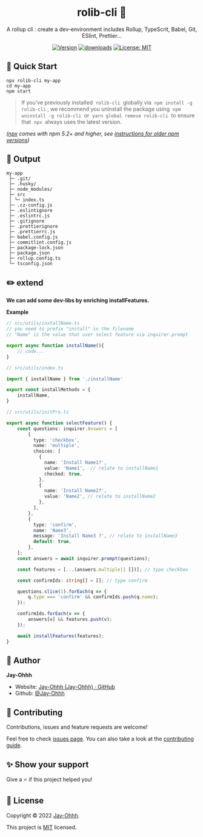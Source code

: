 <h1 align="center">rolib-cli 🎉</h3>
<p align="center">A rollup cli : create a dev-environment includes Rollup, TypeScrit, Babel, Git, ESlint, Prettier...</p>
<p align="center">
  <a href="https://www.npmjs.com/package/rolib-cli" target="_blank" rel="nooppener noreferrer"><img alt="Version" src="https://img.shields.io/npm/v/rolib-cli.svg" /></a>
  <a href="https://www.npmjs.com/package/rolib-cli" target="_blank" rel="nooppener noreferrer"><img alt="downloads" src="https://img.shields.io/npm/dm/rolib-cli.svg?color=blue"/></a>
  <a href="https://github.com/Jay-Ohhh/rolib-cli/blob/master/LICENSE" target="_blank" rel="nooppener noreferrer"><img alt="License: MIT" src="https://img.shields.io/github/license/Jay-Ohhh/rolib-cli" /></a>
</p>



## 🚀 Quick Start

```shell
npx rolib-cli my-app
cd my-app
npm start
```

> If you've previously installed  `rolib-cli`  globally via  `npm install -g rolib-cli` , we recommend you uninstall the package using  `npm uninstall -g rolib-cli`  or  `yarn global remove rolib-cli`  to ensure that  `npx`  always uses the latest version.

*([npx](https://medium.com/@maybekatz/introducing-npx-an-npm-package-runner-55f7d4bd282b) comes with npm 5.2+ and higher, see [instructions for older npm versions](https://gist.github.com/gaearon/4064d3c23a77c74a3614c498a8bb1c5f))*

## 🎨 Output

```
my-app
 ├─ .git/
 ├─ .husky/
 ├─ node_modules/
 ├─ src
 │ └─ index.ts
 ├─ .cz-config.js
 ├─ .eslintignore
 ├─ .eslintrc.js
 ├─ .gitignore
 ├─ .prettierignore
 ├─ .prettierrc.js
 ├─ babel.config.js
 ├─ commitlint.config.js
 ├─ package-lock.json
 ├─ package.json
 ├─ rollup.config.ts
 └─ tsconfig.json
```

## ✏️ extend

**We can add some dev-libs by enriching installFeatures.**

**Example**

```typescript
// src/utils/installName.ts
// you need to prefix "install" in the filename
// "Name" is the value that user select feature via inquirer.prompt

export async function installName(){
    // code...
}
```

```typescript
// src/utils/index.ts

import { installName } from './installName'

export const installMethods = {
    installName,
}
```

```typescript
// src/utils/initPro.ts

export async function selectFeature() {
    const questions: inquirer.Answers = [
        {
          type: 'checkbox',
          name: 'multiple',
          choices: [
            {
              name: 'Install Name1?',
              value: 'Name1',  // relate to installName1
              checked: true,
            },
            {
              name: 'Install Name2?',
              value: 'Name2', // relate to installName2
            },
          ],
        },
        {
          type: 'confirm',
          name: 'Name3',
          message: 'Install Name3 ?', // relate to installName3
          default: true,
        },
    ];
    const answers = await inquirer.prompt(questions);

    const features = [...(answers.multiple|| [])]; // type checkbox

    const confirmIds: string[] = []; // type confirm

    questions.slice(1).forEach(q => {
        q.type === 'confirm' && confirmIds.push(q.name);
    });

    confirmIds.forEach(v => {
        answers[v] && features.push(v);
    });

    await installFeatures(features);
}
```

## 👔 Author

**Jay-Ohhh**

* Website: [Jay-Ohhh (Jay-Ohhh) · GitHub](https://github.com/Jay-Ohhh)
* Github: [@Jay-Ohhh](https://github.com/Jay-Ohhh)

## 🤝 Contributing

Contributions, issues and feature requests are welcome!

Feel free to check [issues page](https://github.com/Jay-Ohhh/rolib-cli/issues). You can also take a look at the [contributing guide](https://github.com/Jay-Ohhh/rolib-cli/blob/master/CONTRIBUTING.md).

## ✨ Show your support

Give a ⭐️ if this project helped you!

## 📝 License

Copyright © 2022 [Jay-Ohhh](https://github.com/Jay-Ohhh).

This project is [MIT](https://github.com/Jay-Ohhh/rolib-cli/blob/master/LICENSE) licensed.
